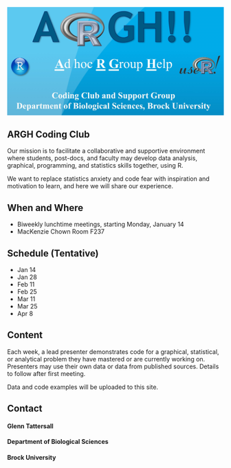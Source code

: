 
<img src="https://raw.githubusercontent.com/gtatters/ARGHCodingClub/master/Images/ARGHlogo.jpg" alt="ARGH logo" width="600"/>

## ARGH Coding Club

Our mission is to facilitate a collaborative and supportive environment where students, post-docs, and faculty may develop data analysis, graphical, programming, and statistics skills together, using R. 

We want to replace statistics anxiety and code fear with inspiration and motivation to learn, and here we will share our experience.

## When and Where

- Biweekly lunchtime meetings, starting Monday, January 14
- MacKenzie Chown Room F237

## Schedule (Tentative)

- Jan 14
- Jan 28
- Feb 11
- Feb 25
- Mar 11
- Mar 25
- Apr 8

## Content 

Each week, a lead presenter demonstrates code for a graphical, statistical, or analytical problem they have mastered or are currently working on.  Presenters may use their own data or data from published sources.  Details to follow after first meeting.

Data and code examples will be uploaded to this site. 

## Contact

#### Glenn Tattersall
#### Department of Biological Sciences
#### Brock University